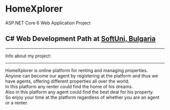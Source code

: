 # HomeXplorer

<p>ASP.NET Core 6 Web Application Project</p>

<h2>C# Web Development Path at <a href="https://softuni.bg/" target="_blank">SoftUni, Bulgaria</a></h2>

<hr />

Info about my project:
<hr />

HomeXplorer is online platform for renting and managing properties. 
<br/> Anyone can become our agent by registering at the platform and thus we have agents, offering different properties all over the world.
<br /> In this platform any renter could find the home of his dreams.
<br /> Also in this platform any agent could find the best deal for his property.
<br /> So enjoy your time at the platform regardless of whether you are an agent or a renter.

